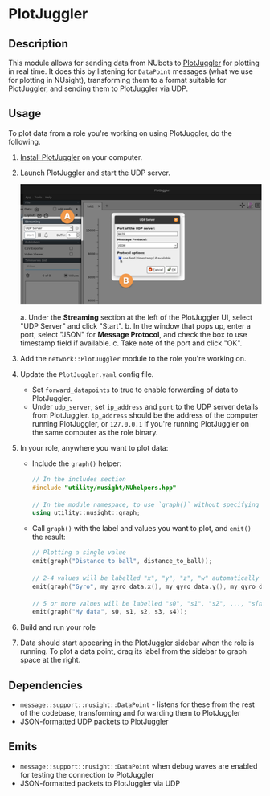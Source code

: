 # PlotJuggler

## Description

This module allows for sending data from NUbots to [PlotJuggler](https://www.plotjuggler.io/) for plotting in real time. It does this by listening for `DataPoint` messages (what we use for plotting in NUsight), transforming them to a format suitable for PlotJuggler, and sending them to PlotJuggler via UDP.

## Usage

To plot data from a role you're working on using PlotJuggler, do the following.

1. [Install PlotJuggler](https://github.com/facontidavide/PlotJuggler#installation) on your computer.
2. Launch PlotJuggler and start the UDP server.

   ![Screenshot of PlotJuggler showing UDP server details](./plotjuggler-udp-server.jpg)

   a. Under the **Streaming** section at the left of the PlotJuggler UI, select "UDP Server" and click "Start".
   b. In the window that pops up, enter a port, select "JSON" for **Message Protocol**, and check the box to use timestamp field if available.
   c. Take note of the port and click "OK".

3. Add the `network::PlotJuggler` module to the role you're working on.
4. Update the `PlotJuggler.yaml` config file.

   - Set `forward_datapoints` to true to enable forwarding of data to PlotJuggler.
   - Under `udp_server`, set `ip_address` and `port` to the UDP server details from PlotJuggler. `ip_address` should be the address of the computer running PlotJuggler, or `127.0.0.1` if you're running PlotJuggler on the same computer as the role binary.

5. In your role, anywhere you want to plot data:

   - Include the `graph()` helper:

     ```cpp
     // In the includes section
     #include "utility/nusight/NUhelpers.hpp"

     // In the module namespace, to use `graph()` without specifying the namespace prefix every time
     using utility::nusight::graph;
     ```

   - Call `graph()` with the label and values you want to plot, and `emit()` the result:

     ```cpp
     // Plotting a single value
     emit(graph("Distance to ball", distance_to_ball));

     // 2-4 values will be labelled "x", "y", "z", "w" automatically
     emit(graph("Gyro", my_gyro_data.x(), my_gyro_data.y(), my_gyro_data.z()));

     // 5 or more values will be labelled "s0", "s1", "s2", ..., "s[n-1]" automatically
     emit(graph("My data", s0, s1, s2, s3, s4));
     ```

6. Build and run your role
7. Data should start appearing in the PlotJuggler sidebar when the role is running. To plot a data point, drag its label from the sidebar to graph space at the right.

## Dependencies

- `message::support::nusight::DataPoint` - listens for these from the rest of the codebase, transforming and forwarding them to PlotJuggler
- JSON-formatted UDP packets to PlotJuggler

## Emits

- `message::support::nusight::DataPoint` when debug waves are enabled for testing the connection to PlotJuggler
- JSON-formatted packets to PlotJuggler via UDP
